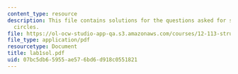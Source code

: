 ```yaml
---
content_type: resource
description: This file contains solutions for the questions asked for stress and mohr's
  circles.
file: https://ol-ocw-studio-app-qa.s3.amazonaws.com/courses/12-113-structural-geology-fall-2005/07bc5db65955ae576bd6d918c0551821_lab1sol.pdf
file_type: application/pdf
resourcetype: Document
title: lab1sol.pdf
uid: 07bc5db6-5955-ae57-6bd6-d918c0551821
---
```

